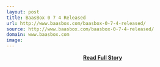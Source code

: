 ```yaml
---
layout: post
title: BaasBox 0 7 4 Released
url: http://www.baasbox.com/baasbox-0-7-4-released/
source: http://www.baasbox.com/baasbox-0-7-4-released/
domain: www.baasbox.com
image: 
---
```


<p></p>
<center><p><a href="http://www.baasbox.com/baasbox-0-7-4-released/" style='padding:25px; font-sze:18px; font-weight: bold;'>Read Full Story</a></p></center>
